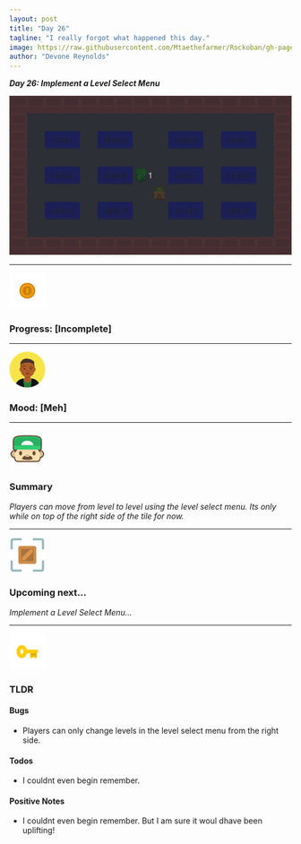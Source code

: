 ```yaml
---
layout: post
title: "Day 26"
tagline: "I really forgot what happened this day."
image: https://raw.githubusercontent.com/Mtaethefarmer/Rockoban/gh-pages/assets/gifs/Day26.gif
author: "Devone Reynolds"
---
```


***Day 26: Implement a Level Select Menu***

![](https://raw.githubusercontent.com/Mtaethefarmer/Rockoban/gh-pages/assets/gifs/Day26.gif)

---
![](https://raw.githubusercontent.com/Mtaethefarmer/Rockoban/gh-pages/assets/icons/coin.png "coin") 
### **Progress: [Incomplete]**

---
![](https://raw.githubusercontent.com/Mtaethefarmer/Rockoban/gh-pages/assets/icons/mood/meh.png "great face") 
### **Mood: [Meh]**

---
![](https://raw.githubusercontent.com/Mtaethefarmer/Rockoban/gh-pages/assets/icons/face.png "face") 
### **Summary**
*Players can move from level to level using the level select menu. Its only while on top of the right side of the tile for now.*

---
![](https://raw.githubusercontent.com/Mtaethefarmer/Rockoban/gh-pages/assets/icons/next_goal.png "crate") 
### **Upcoming next...**
*Implement a Level Select Menu...*

---
![](https://raw.githubusercontent.com/Mtaethefarmer/Rockoban/gh-pages/assets/icons/key.png "key") 
### **TLDR**

#### **Bugs**

* Players can only change levels in the level select menu from the right side.

#### **Todos**

* I couldnt even begin remember. 
    

#### **Positive Notes**

* I couldnt even begin remember. But I am sure it woul dhave been uplifting!